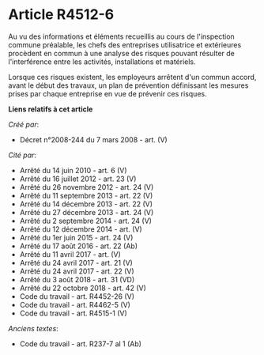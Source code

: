# Article R4512-6

Au vu des informations et éléments recueillis au cours de l'inspection commune préalable, les chefs des entreprises
utilisatrice et extérieures procèdent en commun à une analyse des risques pouvant résulter de l'interférence entre les
activités, installations et matériels.

Lorsque ces risques existent, les employeurs arrêtent d'un commun accord, avant le début des travaux, un plan de prévention
définissant les mesures prises par chaque entreprise en vue de prévenir ces risques.

**Liens relatifs à cet article**

_Créé par_:

  - Décret n°2008-244 du 7 mars 2008 - art. (V)

_Cité par_:

  - Arrêté du 14 juin 2010 - art. 6 (V)
  - Arrêté du 16 juillet 2012 - art. 23 (V)
  - Arrêté du 26 novembre 2012 - art. 24 (V)
  - Arrêté du 11 septembre 2013 - art. 22 (V)
  - Arrêté du 14 décembre 2013 - art. 22 (V)
  - Arrêté du 27 décembre 2013 - art. 24 (V)
  - Arrêté du 2 septembre 2014 - art. 24 (V)
  - Arrêté du 12 décembre 2014 - art. (V)
  - Arrêté du 1er juin 2015 - art. 24 (V)
  - Arrêté du 17 août 2016 - art. 22 (Ab)
  - Arrêté du 11 avril 2017 - art. (V)
  - Arrêté du 24 avril 2017 - art. 21 (V)
  - Arrêté du 24 avril 2017 - art. 22 (V)
  - Arrêté du 3 août 2018 - art. 31 (VD)
  - Arrêté du 22 octobre 2018 - art. 42 (V)
  - Code du travail - art. R4452-26 (V)
  - Code du travail - art. R4462-5 (V)
  - Code du travail - art. R4515-1 (V)

_Anciens textes_:

  - Code du travail - art. R237-7 al 1 (Ab)
